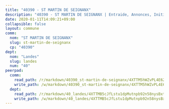 ```yaml
---
title: "40390 - ST MARTIN DE SEIGNANX"
description: "40390 - ST MARTIN DE SEIGNANX | Entraide, Annonces, Initiatives"
date: 2020-01-11T14:09:21+09:00
collapsible: false
layout: commune
comm:
  nom: "ST MARTIN DE SEIGNANX"
  slug: st-martin-de-seignanx
  cp: "40390"
dept:
  nom: "Landes"
  slug: landes
  num: "40"
peerpad:
  comm:
    read_path: /r/markdown/40390_st-martin-de-seignanx/4XTTM5hWZvPL4E62a8eCD3oApYcTthPFd2yxgonZxef84BWV5
    write_path: /w/markdown/40390_st-martin-de-seignanx/4XTTM5hWZvPL4E62a8eCD3oApYcTthPFd2yxgonZxef84BWV5-K3TgUYGUiZ1sxWRuDSGHQiypgSdECbbzK4mUEUmCC9vBwntkEjEbjfMHQR132vzmnGDsvE8DEnaGPwkUp8F8fwJ2XvCz2wt1NkNne7GkWxNFXjQMoy1FTymc3CNn63ZpqRPvZ9iP
  dept:
    read_path: /r/markdown/40_landes/4XTTMB5cJfLstu1dpMutnpb92n58nysBxt2LvNHp8iFa2he7h
    write_path: /w/markdown/40_landes/4XTTMB5cJfLstu1dpMutnpb92n58nysBxt2LvNHp8iFa2he7h-K3TgUvrqNj5GqBsxRXbDQxXTucun7uHSVZWT5C8CgQNaESTTE4cfR63JCubPGiKkKruc9dwpRJsb8aWPbJoGCdC5JVr33cPSqpb1rkjpoPrBPEdrj3zMya2yHWSYgr5GG1nyDstK
---
```


